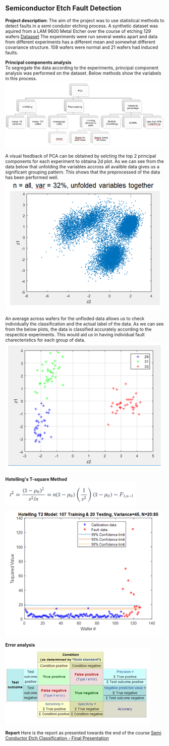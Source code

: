 ## Semiconductor Etch Fault Detection

**Project description:** 
The aim of the project was to use statistical methods to detect faults in a semi condutor etching process.
A synthetic dataset was aquired from a LAM 9600 Metal Etcher over the course of etching 129 wafers [Dataaset](http://www.eigenvector.com/data/Etch/)
The experiments were run several weeks apart and data from different experiments has a different mean and somewhat different covariance structure. 108 wafers were normal and 21 wafers had induced faults.

**Principal components analysis**
<br>To segregate the data according to the experiments, principal component analysis was performed on the dataset. Below methods show the variabels in this process. 
<img src="images/semi_etch/classification.PNG?raw=true"/>

A visual feedback of PCA can be obtained by selcting the top 2 principal components for each experiment to obtaina 2d plot. As we can see from the data below that unfolding the variables accross all availble data gives us a significant grouping pattern. This shows that the preprocessed of the data has been performed well.
<img src="images/semi_etch/pca_all.PNG?raw=true"/>

An average across wafers for the unfloded data allows us to check individually the classification and the actual label of the data. As we can see from the below plots, the data is classified accurately according to the respectice experiments. This would aid us in having individual fault charecteristics for each group of data.
<img src="images/semi_etch/pca_avg.PNG?raw=true"/>

**Hotelling's T-square Method**
<img src="images/semi_etch/hot_t2_eq.PNG?raw=true"/>


<img src="images/semi_etch/hotelling_t2.PNG?raw=true"/>



**Error analysis**
<img src="images/semi_etch/error_new.jpg?raw=true"/>



**Report**
Here is the report as presented towards the end of the course
[Semi Conductor Etch Classification - Final Presentation](/pdf/etch_fault_ppt.pdf)
